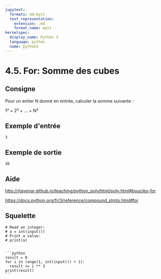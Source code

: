 ```yaml
---
jupytext:
  formats: md:myst
  text_representation:
    extension: .md
    format_name: myst
kernelspec:
  display_name: Python 3
  language: python
  name: python3
---
```


# 4.5. For: Somme des cubes

## Consigne

Pour un entier N donné en entrée, calculer la somme suivante :

1³ + 2³ + ... + N³

## Exemple d'entrée

```
3
```

## Exemple de sortie

```
36
```

## Aide

http://rtavenar.github.io/teaching/python_poly/html/poly.html#boucles-for

https://docs.python.org/fr/3/reference/compound_stmts.html#for

## Squelette

```{code-cell} python
# Read an integer:
# a = int(input())
# Print a value:
# print(a)
```

````{dropdown} Proposition de solution

```python
result = 0
for i in range(1, int(input()) + 1):
  result += i ** 3
print(result)
```
````
